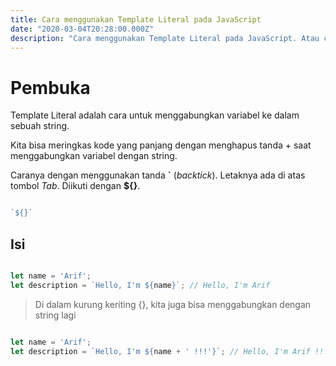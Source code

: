 ```yaml
---
title: Cara menggunakan Template Literal pada JavaScript
date: "2020-03-04T20:28:00.000Z"
description: "Cara menggunakan Template Literal pada JavaScript. Atau cara menggabungkan variabel tanpa tanda + (plus)"
---
```


# Pembuka

Template Literal adalah cara untuk menggabungkan variabel ke dalam sebuah string.

Kita bisa meringkas kode yang panjang dengan menghapus tanda + saat menggabungkan variabel dengan string.

Caranya dengan menggunakan tanda **\`** (_backtick_). Letaknya ada di atas tombol _Tab_. Diikuti dengan **${}**.

```javascript

`${}`

```

## Isi

```javascript

let name = 'Arif';
let description = `Hello, I'm ${name}`; // Hello, I'm Arif

```

> Di dalam kurung keriting {}, kita juga bisa menggabungkan dengan string lagi 

```javascript

let name = 'Arif';
let description = `Hello, I'm ${name + ' !!!'}`; // Hello, I'm Arif !!!

```
